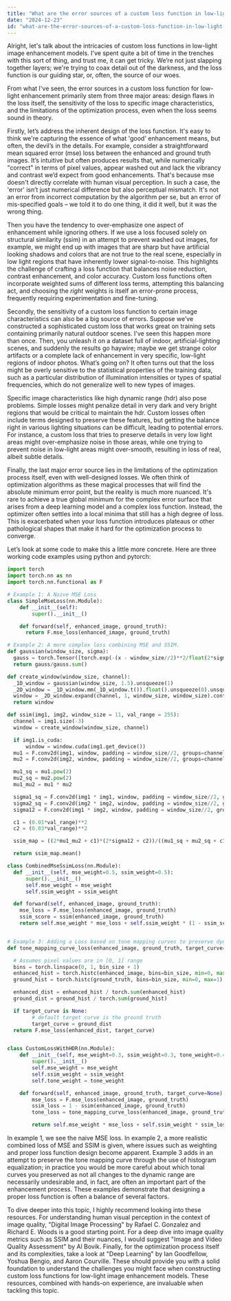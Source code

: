 ```yaml
---
title: "What are the error sources of a custom loss function in low-light image enhancement models?"
date: "2024-12-23"
id: "what-are-the-error-sources-of-a-custom-loss-function-in-low-light-image-enhancement-models"
---
```


Alright, let's talk about the intricacies of custom loss functions in low-light image enhancement models. I've spent quite a bit of time in the trenches with this sort of thing, and trust me, it can get tricky. We’re not just slapping together layers; we're trying to coax detail out of the darkness, and the loss function is our guiding star, or, often, the source of our woes.

From what I've seen, the error sources in a custom loss function for low-light enhancement primarily stem from three major areas: design flaws in the loss itself, the sensitivity of the loss to specific image characteristics, and the limitations of the optimization process, even when the loss seems sound in theory.

Firstly, let’s address the inherent design of the loss function. It's easy to think we're capturing the essence of what 'good' enhancement means, but often, the devil’s in the details. For example, consider a straightforward mean squared error (mse) loss between the enhanced and ground truth images. It’s intuitive but often produces results that, while numerically "correct" in terms of pixel values, appear washed out and lack the vibrancy and contrast we’d expect from good enhancements. That's because mse doesn't directly correlate with human visual perception. In such a case, the 'error' isn’t just numerical difference but also perceptual mismatch. It's not an error from incorrect computation by the algorithm per se, but an error of mis-specified goals – we told it to do one thing, it did it well, but it was the wrong thing.

Then you have the tendency to over-emphasize one aspect of enhancement while ignoring others. If we use a loss focused solely on structural similarity (ssim) in an attempt to prevent washed out images, for example, we might end up with images that are sharp but have artificial looking shadows and colors that are not true to the real scene, especially in low light regions that have inherently lower signal-to-noise. This highlights the challenge of crafting a loss function that balances noise reduction, contrast enhancement, and color accuracy. Custom loss functions often incorporate weighted sums of different loss terms, attempting this balancing act, and choosing the *right* weights is itself an error-prone process, frequently requiring experimentation and fine-tuning.

Secondly, the sensitivity of a custom loss function to certain image characteristics can also be a big source of errors. Suppose we’ve constructed a sophisticated custom loss that works great on training sets containing primarily natural outdoor scenes. I've seen this happen more than once. Then, you unleash it on a dataset full of indoor, artificial-lighting scenes, and suddenly the results go haywire; maybe we get strange color artifacts or a complete lack of enhancement in very specific, low-light regions of indoor photos. What’s going on? It often turns out that the loss might be overly sensitive to the statistical properties of the training data, such as a particular distribution of illumination intensities or types of spatial frequencies, which do not generalize well to new types of images.

Specific image characteristics like high dynamic range (hdr) also pose problems. Simple losses might penalize detail in very dark and very bright regions that would be critical to maintain the hdr. Custom losses often include terms designed to preserve these features, but getting the balance right in various lighting situations can be difficult, leading to potential errors. For instance, a custom loss that tries to preserve details in very low light areas might over-emphasize noise in those areas, while one trying to prevent noise in low-light areas might over-smooth, resulting in loss of real, albeit subtle details.

Finally, the last major error source lies in the limitations of the optimization process itself, even with well-designed losses. We often think of optimization algorithms as these magical processes that will find the absolute minimum error point, but the reality is much more nuanced. It's rare to achieve a true global minimum for the complex error surface that arises from a deep learning model and a complex loss function. Instead, the optimizer often settles into a local minima that still has a high degree of loss. This is exacerbated when your loss function introduces plateaus or other pathological shapes that make it hard for the optimization process to converge.

Let’s look at some code to make this a little more concrete. Here are three working code examples using python and pytorch:

```python
import torch
import torch.nn as nn
import torch.nn.functional as F

# Example 1: A Naive MSE Loss
class SimpleMseLoss(nn.Module):
    def __init__(self):
        super().__init__()

    def forward(self, enhanced_image, ground_truth):
      return F.mse_loss(enhanced_image, ground_truth)

# Example 2: A more complex loss combining MSE and SSIM.
def gaussian(window_size, sigma):
  gauss = torch.Tensor([torch.exp(-(x - window_size//2)**2/float(2*sigma**2)) for x in range(window_size)])
  return gauss/gauss.sum()

def create_window(window_size, channel):
  _1D_window = gaussian(window_size, 1.5).unsqueeze(1)
  _2D_window = _1D_window.mm(_1D_window.t()).float().unsqueeze(0).unsqueeze(0)
  window = _2D_window.expand(channel, 1, window_size, window_size).contiguous()
  return window

def ssim(img1, img2, window_size = 11, val_range = 255):
  channel = img1.size(-3)
  window = create_window(window_size, channel)

  if img1.is_cuda:
      window = window.cuda(img1.get_device())
  mu1 = F.conv2d(img1, window, padding = window_size//2, groups=channel)
  mu2 = F.conv2d(img2, window, padding = window_size//2, groups=channel)

  mu1_sq = mu1.pow(2)
  mu2_sq = mu2.pow(2)
  mu1_mu2 = mu1 * mu2

  sigma1_sq = F.conv2d(img1 * img1, window, padding = window_size//2, groups=channel) - mu1_sq
  sigma2_sq = F.conv2d(img2 * img2, window, padding = window_size//2, groups=channel) - mu2_sq
  sigma12 = F.conv2d(img1 * img2, window, padding = window_size//2, groups=channel) - mu1_mu2

  c1 = (0.01*val_range)**2
  c2 = (0.03*val_range)**2

  ssim_map = ((2*mu1_mu2 + c1)*(2*sigma12 + c2))/((mu1_sq + mu2_sq + c1)*(sigma1_sq + sigma2_sq + c2))

  return ssim_map.mean()

class CombinedMseSsimLoss(nn.Module):
  def __init__(self, mse_weight=0.5, ssim_weight=0.5):
      super().__init__()
      self.mse_weight = mse_weight
      self.ssim_weight = ssim_weight

  def forward(self, enhanced_image, ground_truth):
    mse_loss = F.mse_loss(enhanced_image, ground_truth)
    ssim_score = ssim(enhanced_image, ground_truth)
    return self.mse_weight * mse_loss + self.ssim_weight * (1 - ssim_score)


# Example 3: Adding a Loss based on tone mapping curves to preserve dynamic range. Note this is more simplified than practical cases.
def tone_mapping_curve_loss(enhanced_image, ground_truth, target_curve=None, bin_size=16):

  # Assumes pixel values are in [0, 1] range
  bins = torch.linspace(0, 1, bin_size + 1)
  enhanced_hist = torch.histc(enhanced_image, bins=bin_size, min=0, max=1)
  ground_hist = torch.histc(ground_truth, bins=bin_size, min=0, max=1)

  enhanced_dist = enhanced_hist / torch.sum(enhanced_hist)
  ground_dist = ground_hist / torch.sum(ground_hist)

  if target_curve is None:
        # default target curve is the ground truth
        target_curve = ground_dist
  return F.mse_loss(enhanced_dist, target_curve)


class CustomLossWithHDR(nn.Module):
    def __init__(self, mse_weight=0.3, ssim_weight=0.3, tone_weight=0.4):
        super().__init__()
        self.mse_weight = mse_weight
        self.ssim_weight = ssim_weight
        self.tone_weight = tone_weight

    def forward(self, enhanced_image, ground_truth, target_curve=None):
        mse_loss = F.mse_loss(enhanced_image, ground_truth)
        ssim_loss = 1 - ssim(enhanced_image, ground_truth)
        tone_loss = tone_mapping_curve_loss(enhanced_image, ground_truth, target_curve)

        return self.mse_weight * mse_loss + self.ssim_weight * ssim_loss + self.tone_weight * tone_loss
```

In example 1, we see the naive MSE loss. In example 2, a more realistic combined loss of MSE and SSIM is given, where issues such as weighting and proper loss function design become apparent. Example 3 adds in an attempt to preserve the tone mapping curve through the use of histogram equalization; in practice you would be more careful about which tonal curves you preserved as not all changes to the dynamic range are necessarily undesirable and, in fact, are often an important part of the enhancement process. These examples demonstrate that designing a proper loss function is often a balance of several factors.

To dive deeper into this topic, I highly recommend looking into these resources. For understanding human visual perception in the context of image quality, "Digital Image Processing" by Rafael C. Gonzalez and Richard E. Woods is a good starting point. For a deep dive into image quality metrics such as SSIM and their nuances, I would suggest "Image and Video Quality Assessment" by Al Bovik. Finally, for the optimization process itself and its complexities, take a look at "Deep Learning" by Ian Goodfellow, Yoshua Bengio, and Aaron Courville. These should provide you with a solid foundation to understand the challenges you might face when constructing custom loss functions for low-light image enhancement models. These resources, combined with hands-on experience, are invaluable when tackling this topic.
